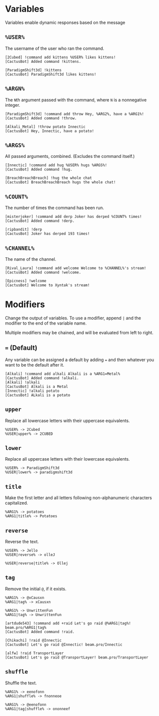 # Variables

Variables enable dynamic responses based on the message

## `%USER%`

The username of the user who ran the command.

```
[2Cubed] !command add kittens %USER% likes kittens!
[CactusBot] Added command !kittens.

[ParadigmShift3d] !kittens
[CactusBot] ParadigmShift3d likes kittens!
```

## `%ARGN%`

The `N`th argument passed with the command, where `N` is a nonnegative integer.

```
[ParadigmShift3d] !command add throw Hey, %ARG2%, have a %ARG1%!
[CactusBot] Added command !throw.

[Alkali_Metal] !throw potato Innectic
[CactusBot] Hey, Innectic, have a potato!
```

## `%ARGS%`

All passed arguments, combined. (Excludes the command itself.)

```
[Innectic] !command add hug %USER% hugs %ARGS%!
[CactusBot] Added command !hug.

[BreachBreachBreach] !hug the whole chat
[CactusBot] BreachBreachBreach hugs the whole chat!
```

## `%COUNT%`

The number of times the command has been run.

```
[misterjoker] !command add derp Joker has derped %COUNT% times!
[CactusBot] Added command !derp.

[ripbandit] !derp
[CactusBot] Joker has derped 193 times!
```

## `%CHANNEL%`

The name of the channel.

```
[Rival_Laura] !command add welcome Welcome to %CHANNEL%'s stream!
[CactusBot] Added command !welcome.

[Epicness] !welcome
[CactusBot] Welcome to Xyntak's stream!
```

# Modifiers

Change the output of variables. To use a modifier, append `|` and the modifier to the end of the variable name.

Multiple modifiers may be chained, and will be evaluated from left to right.

## `=` (Default)
Any variable can be assigned a default by adding `=` and then whatever you want to be the default after it.

```
[Alkali] !command add alkali Alkali is a %ARG1=Metal%
[CactusBot] Added command !alkali.
[Alkali] !alkali
[CactusBot] Alkali is a Metal
[Innectic] !alkali potato
[CactusBot] ALkali is a potato
```

## `upper`

Replace all lowercase letters with their uppercase equivalents.

```
%USER% -> 2Cubed
%USER|upper% -> 2CUBED
```

## `lower`

Replace all uppercase letters with their lowercase equivalents.

```
%USER% -> ParadigmShift3d
%USER|lower% -> paradigmshift3d
```

## `title`

Make the first letter and all letters following non-alphanumeric characters capitalized.

```
%ARG1% -> potatoes
%ARG1|title% -> Potatoes
```

## `reverse`

Reverse the text.

```
%USER% -> Jello
%USER|reverse% -> olleJ

%USER|reverse|title% -> Ollej
```

## `tag`

Remove the initial `@`, if it exists.

```
%ARG1% -> @xCausxn
%ARG1|tag% -> xCausxn

%ARG1% -> UnwrittenFun
%ARG1|tag% -> UnwrittenFun
```

```
[artdude543] !command add +raid Let's go raid @%ARG1|tag%! beam.pro/%ARG1|tag%
[CactusBot] Added command !raid.

[Chikachi] !raid @Innectic
[CactusBot] Let's go raid @Innectic! beam.pro/Innectic

[alfw] !raid TransportLayer
[CactusBot] Let's go raid @TransportLayer! beam.pro/TransportLayer
```

## `shuffle`

Shuffle the text.

```
%ARG1% -> eenofonn
%ARG1|shuffle% -> fnonneoe

%ARG1% -> @eenofonn
%ARG1|tag|shuffle% -> ononneef
```
